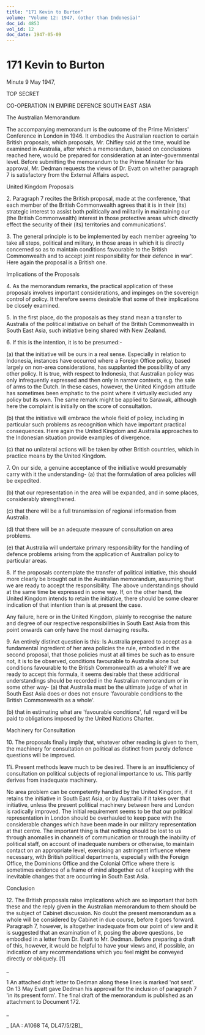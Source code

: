 ```yaml
---
title: "171 Kevin to Burton"
volume: "Volume 12: 1947, (other than Indonesia)"
doc_id: 4853
vol_id: 12
doc_date: 1947-05-09
---
```


# 171 Kevin to Burton

Minute 9 May 1947,

TOP SECRET

CO-OPERATION IN EMPIRE DEFENCE SOUTH EAST ASIA

The Australian Memorandum

The accompanying memorandum is the outcome of the Prime Ministers' Conference in London in 1946. It embodies the Australian reaction to certain British proposals, which proposals, Mr. Chifley said at the time, would be examined in Australia, after which a memorandum, based on conclusions reached here, would be prepared for consideration at an inter-governmental level. Before submitting the memorandum to the Prime Minister for his approval, Mr. Dedman requests the views of Dr. Evatt on whether paragraph 7 is satisfactory from the External Affairs aspect.

United Kingdom Proposals

2\. Paragraph 7 recites the British proposal, made at the conference, 'that each member of the British Commonwealth agrees that it is in their (its) strategic interest to assist both politically and militarily in maintaining our (the British Commonwealth) interest in those protective areas which directly effect the security of their (its) territories and communications'.

3\. The general principle is to be implemented by each member agreeing 'to take all steps, political and military, in those areas in which it is directly concerned so as to maintain conditions favourable to the British Commonwealth and to accept joint responsibility for their defence in war'. Here again the proposal is a British one.

Implications of the Proposals

4\. As the memorandum remarks, the practical application of these proposals involves important considerations, and impinges on the sovereign control of policy. It therefore seems desirable that some of their implications be closely examined.

5\. In the first place, do the proposals as they stand mean a transfer to Australia of the political initiative on behalf of the British Commonwealth in South East Asia, such initiative being shared with New Zealand.

6\. If this is the intention, it is to be presumed:-

(a) that the initiative will be ours in a real sense. Especially in relation to Indonesia, instances have occurred where a Foreign Office policy, based largely on non-area considerations, has supplanted the possibility of any other policy. It is true, with respect to Indonesia, that Australian policy was only infrequently expressed and then only in narrow contexts, e.g. the sale of arms to the Dutch. In these cases, however, the United Kingdom attitude has sometimes been emphatic to the point where it virtually excluded any policy but its own. The same remark might be applied to Sarawak, although here the complaint is initially on the score of consultation.

(b) that the initiative will embrace the whole field of policy, including in particular such problems as recognition which have important practical consequences. Here again the United Kingdom and Australia approaches to the Indonesian situation provide examples of divergence.

(c) that no unilateral actions will be taken by other British countries, which in practice means by the United Kingdom.

7\. On our side, a genuine acceptance of the initiative would presumably carry with it the understanding- (a) that the formulation of area policies will be expedited.

(b) that our representation in the area will be expanded, and in some places, considerably strengthened.

(c) that there will be a full transmission of regional information from Australia.

(d) that there will be an adequate measure of consultation on area problems.

(e) that Australia will undertake primary responsibility for the handling of defence problems arising from the application of Australian policy to particular areas.

8\. If the proposals contemplate the transfer of political initiative, this should more clearly be brought out in the Australian memorandum, assuming that we are ready to accept the responsibility. The above understandings should at the same time be expressed in some way. If, on the other hand, the United Kingdom intends to retain the initiative, there should be some clearer indication of that intention than is at present the case.

Any failure, here or in the United Kingdom, plainly to recognise the nature and degree of our respective responsibilities in South East Asia from this point onwards can only have the most damaging results.

9\. An entirely distinct question is this: Is Australia prepared to accept as a fundamental ingredient of her area policies the rule, embodied in the second proposal, that those policies must at all times be such as to ensure not, it is to be observed, conditions favourable to Australia alone but conditions favourable to the British Commonwealth as a whole? If we are ready to accept this formula, it seems desirable that these additional understandings should be recorded in the Australian memorandum or in some other way- (a) that Australia must be the ultimate judge of what in South East Asia does or does not ensure 'favourable conditions to the British Commonwealth as a whole'.

(b) that in estimating what are 'favourable conditions', full regard will be paid to obligations imposed by the United Nations Charter.

Machinery for Consultation

10\. The proposals finally imply that, whatever other reading is given to them, the machinery for consultation on political as distinct from purely defence questions will be improved.

11i. Present methods leave much to be desired. There is an insufficiency of consultation on political subjects of regional importance to us. This partly derives from inadequate machinery.

No area problem can be competently handled by the United Kingdom, if it retains the initiative in South East Asia, or by Australia if it takes over that initiative, unless the present political machinery between here and London is radically improved. The initial requirement seems to be that our political representation in London should be overhauled to keep pace with the considerable changes which have been made in our military representation at that centre. The important thing is that nothing should be lost to us through anomalies in channels of communication or through the inability of political staff, on account of inadequate numbers or otherwise, to maintain contact on an appropriate level, exercising an astringent influence where necessary, with British political departments, especially with the Foreign Office, the Dominions Office and the Colonial Office where there is sometimes evidence of a frame of mind altogether out of keeping with the inevitable changes that are occurring in South East Asia.

Conclusion

12\. The British proposals raise implications which are so important that both these and the reply given in the Australian memorandum to them should be the subject of Cabinet discussion. No doubt the present memorandum as a whole will be considered by Cabinet in due course, before it goes forward. Paragraph 7, however, is altogether inadequate from our point of view and it is suggested that an examination of it, posing the above questions, be embodied in a letter from Dr. Evatt to Mr. Dedman. Before preparing a draft of this, however, it would be helpful to have your views and, if possible, an indication of any recommendations which you feel might be conveyed directly or obliquely. [1]

_

1 An attached draft letter to Dedman along these lines is marked 'not sent'. On 13 May Evatt gave Dedman his approval for the inclusion of paragraph 7 'in its present form'. The final draft of the memorandum is published as an attachment to Document 172.

_

_ [AA : A1068 T4, DL47/5/2B]_
